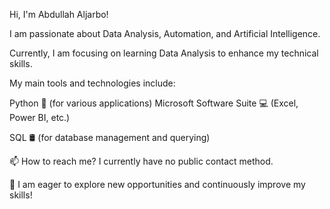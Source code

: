 Hi, I'm Abdullah Aljarbo!

I am passionate about Data Analysis, Automation, and Artificial Intelligence. 

Currently, I am focusing on learning Data Analysis to enhance my technical skills.

My main tools and technologies include:

Python 🐍 (for various applications)
Microsoft Software Suite 💻 (Excel, Power BI, etc.)

SQL 🛢 (for database management and querying)

📫 How to reach me? I currently have no public contact method.

🚀 I am eager to explore new opportunities and continuously improve my skills!
